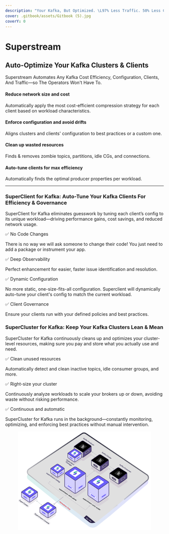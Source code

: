```yaml
---
description: "Your Kafka, But Optimized. \L97% Less Traffic. 50% Less Cost."
cover: .gitbook/assets/Gitbook (5).jpg
coverY: 0
---
```


# Superstream

## Auto-Optimize Your Kafka Clusters & Clients

Superstream Automates Any Kafka Cost Efficiency, Configuration, Clients, And Traffic—so The Operators Won't Have To.

#### Reduce network size and cost

Automatically apply the most cost-efficient compression strategy for each client based on workload characteristics.

#### Enforce configuration and avoid drifts

Aligns clusters and clients' configuration to best practices or a custom one.

#### Clean up wasted resources

Finds & removes zombie topics, partitions, idle CGs, and connections.

#### Auto-tune clients for max efficiency

Automatically finds the optimal producer properties per workload.

***

### SuperClient for Kafka: Auto-Tune Your Kafka Clients For Efficiency & Governance

SuperClient for Kafka eliminates guesswork by tuning each client’s config to its unique workload—driving performance gains, cost savings, and reduced network usage.

✅ No Code Changes

There is no way we will ask someone to change their code! You just need to add a package or instrument your app.

✅ Deep Observability

Perfect enhancement for easier, faster issue identification and resolution.

✅ Dynamic Configuration

No more static, one-size-fits-all configuration. Superclient will dynamically auto-tune your client's config to match the current workload.

✅ Client Governance

Ensure your clients run with your defined policies and best practices.

### SuperCluster for Kafka: Keep Your Kafka Clusters Lean & Mean

SuperCluster for Kafka continuously cleans up and optimizes your cluster-level resources, making sure you pay and store what you actually use and need.

✅ Clean unused resources

Automatically detect and clean inactive topics, idle consumer groups, and more.

✅ Right-size your cluster

Continuously analyze workloads to scale your brokers up or down, avoiding waste without risking performance.

✅ Continuous and automatic

SuperCluster for Kafka runs in the background—constantly monitoring, optimizing, and enforcing best practices without manual intervention.

<figure><img src=".gitbook/assets/Superstream deployment arch (2).png" alt=""><figcaption></figcaption></figure>
